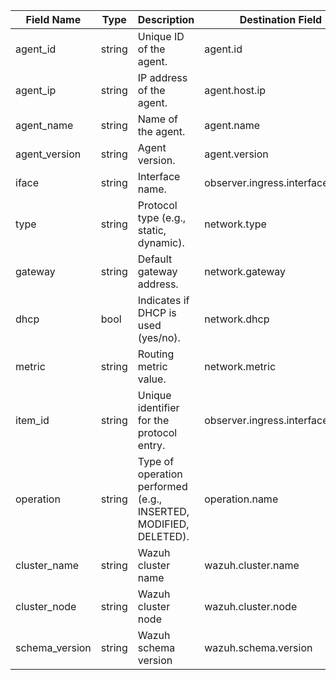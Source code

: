 | Field Name     | Type   | Description                                                      | Destination Field               | Custom |
| -------------- |--------| ---------------------------------------------------------------- | ------------------------------- | ------ |
| agent_id       | string | Unique ID of the agent.                                          | agent.id                        | FALSE  |
| agent_ip       | string | IP address of the agent.                                         | agent.host.ip                   | TRUE   |
| agent_name     | string | Name of the agent.                                               | agent.name                      | FALSE  |
| agent_version  | string | Agent version.                                                   | agent.version                   | FALSE  |
| iface          | string | Interface name.                                                  | observer.ingress.interface.name | FALSE  |
| type           | string | Protocol type (e.g., static, dynamic).                           | network.type                    | FALSE  |
| gateway        | string | Default gateway address.                                         | network.gateway                 | TRUE   |
| dhcp           | bool   | Indicates if DHCP is used (yes/no).                              | network.dhcp                    | TRUE   |
| metric         | string | Routing metric value.                                            | network.metric                  | TRUE   |
| item_id        | string | Unique identifier for the protocol entry.                        | observer.ingress.interface.id   | FALSE  |
| operation      | string | Type of operation performed (e.g., INSERTED, MODIFIED, DELETED). | operation.name                  | TRUE   |
| cluster_name   | string | Wazuh cluster name                                               | wazuh.cluster.name              | TRUE   |
| cluster_node   | string | Wazuh cluster node                                               | wazuh.cluster.node              | TRUE   |
| schema_version | string | Wazuh schema version                                             | wazuh.schema.version            | TRUE   |
